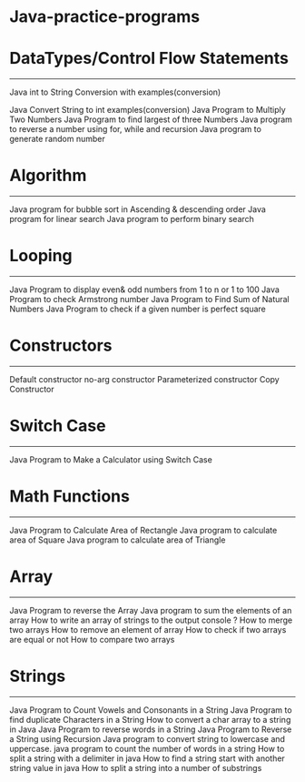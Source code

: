 # Java-practice-programs

# DataTypes/Control Flow Statements
*********
Java int to String Conversion with examples(conversion)

Java Convert String to int examples(conversion)
Java Program to Multiply Two Numbers
Java Program to find largest of three Numbers
Java program to reverse a number using for, while and recursion
Java program to generate random number

# Algorithm
**********
Java program for bubble sort in Ascending & descending order
Java program for linear search
Java program to perform binary search

# Looping
*******
Java Program to display even& odd numbers from 1 to n or 1 to 100
Java Program to check Armstrong number
Java Program to Find Sum of Natural Numbers
Java Program to check if a given number is perfect square

# Constructors
************
Default constructor
no-arg constructor
Parameterized constructor
Copy Constructor

# Switch Case
***********
Java Program to Make a Calculator using Switch Case

# Math Functions
**************
Java Program to Calculate Area of Rectangle
Java program to calculate area of Square
Java program to calculate area of Triangle

# Array
******
Java Program to reverse the Array 
Java program to sum the elements of an array
How to write an array of strings to the output console ?
How to merge two arrays
How to remove an element of array
How to check if two arrays are equal or not
How to compare two arrays

# Strings
********
Java Program to Count Vowels and Consonants in a String
Java Program to find duplicate Characters in a String
How to convert a char array to a string in Java
Java Program to reverse words in a String
Java Program to Reverse a String using Recursion
Java program to convert string to lowercase and uppercase.
java program to count the number of words in a string
How to split a string with a delimiter in java
How to find a string start with another string value in java
How to split a string into a number of substrings
